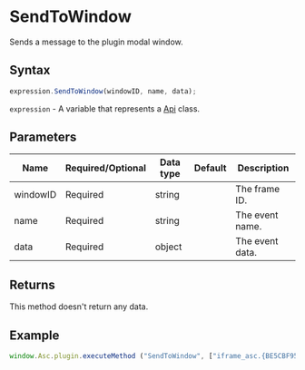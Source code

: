 # SendToWindow

Sends a message to the plugin modal window.

## Syntax

```javascript
expression.SendToWindow(windowID, name, data);
```

`expression` - A variable that represents a [Api](../Api.md) class.

## Parameters

| **Name** | **Required/Optional** | **Data type** | **Default** | **Description** |
| ------------- | ------------- | ------------- | ------------- | ------------- |
| windowID | Required | string |  | The frame ID. |
| name | Required | string |  | The event name. |
| data | Required | object |  | The event data. |

## Returns

This method doesn't return any data.

## Example

```javascript editor-pptx
window.Asc.plugin.executeMethod ("SendToWindow", ["iframe_asc.{BE5CBF95-C0AD-4842-B157-AC40FEDD9841}", "onWindowMessage", {config: oConfig}]);
```
